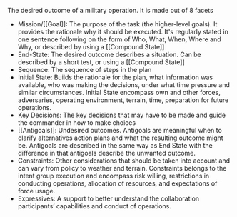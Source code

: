 The desired outcome of a military operation. It is made out of 8 facets

- Mission/[[Goal]]: The purpose of the task (the higher-level goals). It provides the rationale why it should be executed.  It's regularly stated in one sentence following on the form of Who, What, When, Where and Why, or described by using a [[Compound State]]
- End-State: The desired outcome describes a situation. Can be described by a short test, or using a [[Compound State]]
- Sequence: The sequence of steps in the plan
- Initial State: Builds the rationale for the plan, what information was available, who was making the decisions, under what time pressure and similar circumstances. Initial State encompass own and other forces, adversaries, operating environment, terrain, time, preparation for future operations.
- Key Decisions: The key decisions that may have to be made and guide the commander in how to make choices
- [[Antigoals]]: Undesired outcomes. Antigoals are meaningful when to clarify alternatives action plans and what the resulting outcome might be. Antigoals are described in the same way as End State with the difference in that antigoals describe the unwanted outcome.
- Constraints:  Other considerations that should be taken into account and can vary from policy to weather and terrain. Constraints belongs to the intent group execution and encompass risk willing, restrictions in conducting operations, allocation of resources, and expectations of force usage.
- Expressives: A support to better understand the collaboration participants’ capabilities and conduct of operations.